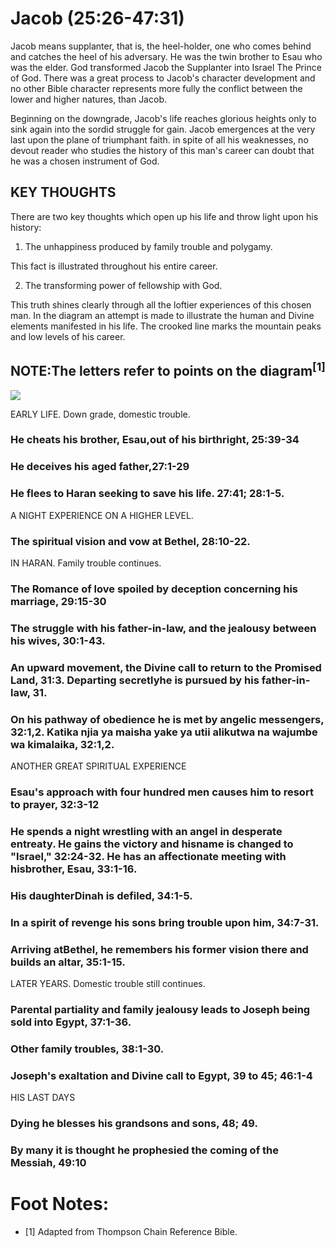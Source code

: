 # Jacob (25:26-47:31)

Jacob means supplanter, that is, the heel-holder, one who comes behind and catches the heel of his adversary. He was the twin brother to Esau who was the elder. God transformed Jacob the Supplanter into Israel The Prince of God. There was a great process to Jacob's character development and no other Bible character represents more fully the conflict between the lower and higher natures, than Jacob.

Beginning on the downgrade, Jacob's life reaches glorious heights only to sink again into the sordid struggle for gain. Jacob emergences at the very last upon the plane of triumphant faith. in spite of all his weaknesses, no devout reader who studies the history of this man's career can doubt that he was a chosen instrument of God.

## KEY THOUGHTS

There are two key thoughts which open up his life and throw light upon his history:

1. The unhappiness produced by family trouble and polygamy.

This fact is illustrated throughout his entire career.

2. The transforming power of fellowship with God.

This truth shines clearly through all the loftier experiences of this chosen man. In the diagram an attempt is made to illustrate the human and Divine elements manifested in his life. The crooked line marks the mountain peaks and low levels of his career.

## NOTE:The letters refer to points on the diagram<sup>[1]</sup>

![](/assets/pentateuch/jacob-up-down.jpg)

EARLY LIFE. Down grade, domestic trouble.

### He cheats his brother, Esau,out of his birthright, 25:39-34

### He deceives his aged father,27:1-29

### He flees to Haran seeking to save his life. 27:41; 28:1-5.

A NIGHT EXPERIENCE ON A HIGHER LEVEL.

### The spiritual vision and vow at Bethel, 28:10-22.

IN HARAN. Family trouble continues.

### The Romance of love spoiled by deception concerning his marriage, 29:15-30

### The struggle with his father-in-law, and the jealousy between his wives, 30:1-43.

### An upward movement, the Divine call to return to the Promised Land, 31:3. Departing secretlyhe is pursued by his father-in-law, 31.

### On his pathway of obedience he is met by angelic messengers, 32:1,2. Katika njia ya maisha yake ya utii alikutwa na wajumbe wa kimalaika, 32:1,2.

ANOTHER GREAT SPIRITUAL EXPERIENCE

### Esau's approach with four hundred men causes him to resort to prayer, 32:3-12

### He spends a night wrestling with an angel in desperate entreaty. He gains the victory and hisname is changed to "Israel," 32:24-32. He has an affectionate meeting with hisbrother, Esau, 33:1-16.

### His daughterDinah is defiled, 34:1-5.

### In a spirit of revenge his sons bring trouble upon him, 34:7-31.

### Arriving atBethel, he remembers his former vision there and builds an altar, 35:1-15.

LATER YEARS. Domestic trouble still continues.

### Parental partiality and family jealousy leads to Joseph being sold into Egypt, 37:1-36.

### Other family troubles, 38:1-30.

### Joseph's exaltation and Divine call to Egypt, 39 to 45; 46:1-4

HIS LAST DAYS

### Dying he blesses his grandsons and sons, 48; 49.

### By many it is thought he prophesied the coming of the Messiah, 49:10

# Foot Notes:

- [1] Adapted from Thompson Chain Reference Bible.
